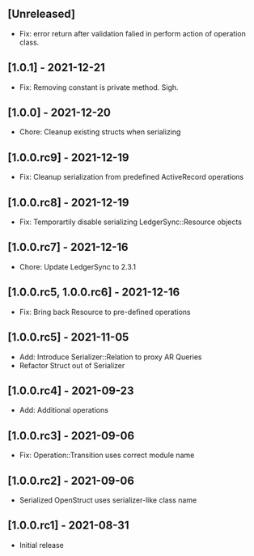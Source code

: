 ## [Unreleased]

- Fix: error return after validation falied in perform action of operation class.

## [1.0.1] - 2021-12-21

- Fix: Removing constant is private method. Sigh.

## [1.0.0] - 2021-12-20

- Chore: Cleanup existing structs when serializing

## [1.0.0.rc9] - 2021-12-19

- Fix: Cleanup serialization from predefined ActiveRecord operations

## [1.0.0.rc8] - 2021-12-19

- Fix: Temporartily disable serializing LedgerSync::Resource objects

## [1.0.0.rc7] - 2021-12-16

- Chore: Update LedgerSync to 2.3.1

## [1.0.0.rc5, 1.0.0.rc6] - 2021-12-16

- Fix: Bring back Resource to pre-defined operations

## [1.0.0.rc5] - 2021-11-05

- Add: Introduce Serializer::Relation to proxy AR Queries
- Refactor Struct out of Serializer

## [1.0.0.rc4] - 2021-09-23

- Add: Additional operations

## [1.0.0.rc3] - 2021-09-06

- Fix: Operation::Transition uses correct module name

## [1.0.0.rc2] - 2021-09-06

- Serialized OpenStruct uses serializer-like class name

## [1.0.0.rc1] - 2021-08-31

- Initial release

